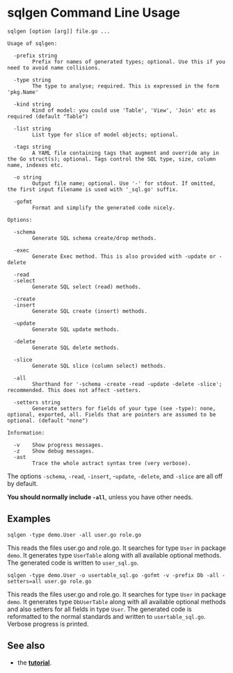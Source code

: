 # sqlgen Command Line Usage

```
sqlgen [option [arg]] file.go ...

Usage of sqlgen:

  -prefix string
    	Prefix for names of generated types; optional. Use this if you need to avoid name collisions.

  -type string
    	The type to analyse; required. This is expressed in the form 'pkg.Name'

  -kind string
    	Kind of model: you could use 'Table', 'View', 'Join' etc as required (default "Table")

  -list string
    	List type for slice of model objects; optional.

  -tags string
    	A YAML file containing tags that augment and override any in the Go struct(s); optional. Tags control the SQL type, size, column name, indexes etc.

  -o string
    	Output file name; optional. Use '-' for stdout. If omitted, the first input filename is used with '_sql.go' suffix.

  -gofmt
    	Format and simplify the generated code nicely.

Options:

  -schema
    	Generate SQL schema create/drop methods.

  -exec
        Generate Exec method. This is also provided with -update or -delete

  -read
  -select
    	Generate SQL select (read) methods.

  -create
  -insert
    	Generate SQL create (insert) methods.

  -update
    	Generate SQL update methods.

  -delete
    	Generate SQL delete methods.

  -slice
    	Generate SQL slice (column select) methods.

  -all
    	Shorthand for '-schema -create -read -update -delete -slice'; recommended. This does not affect -setters.

  -setters string
    	Generate setters for fields of your type (see -type): none, optional, exported, all. Fields that are pointers are assumed to be optional. (default "none")

Information:

  -v	Show progress messages.
  -z	Show debug messages.
  -ast
    	Trace the whole astract syntax tree (very verbose).
```

The options `-schema`, `-read`, `-insert`, -`update`, `-delete`, and `-slice` are all off by default.

**You should normally include `-all`**, unless you have other needs.


## Examples

```
sqlgen -type demo.User -all user.go role.go
```

This reads the files user.go and role.go. It searches for type `User` in package `demo`. It generates type `UserTable` along with all available optional methods. The generated code is written to `user_sql.go`.

```
sqlgen -type demo.User -o usertable_sql.go -gofmt -v -prefix Db -all -setters=all user.go role.go
```

This reads the files user.go and role.go. It searches for type `User` in package `demo`. It generates type `DbUserTable` along with all available optional methods and also setters for all fields in type `User`. The generated code is reformatted to the normal standards and written to `usertable_sql.go`. Verbose progress is printed.


## See also 

* the [**tutorial**](tutorial.md).

